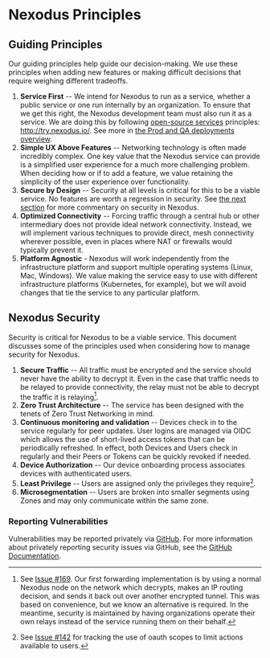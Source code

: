 # Nexodus Principles

## Guiding Principles

Our guiding principles help guide our decision-making. We use these principles when adding new features or making difficult decisions that require weighing different tradeoffs.

1. **Service First** -- We intend for Nexodus to run as a service, whether a public service or one run internally by an organization. To ensure that we get this right, the Nexodus development team must also run it as a service. We are doing this by following [open-source services](https://www.operate-first.cloud/community/open-source-services.html) principles: <http://try.nexodus.io/>. See more in [the Prod and QA deployments overview](../deployment/deployment.md).
2. **Simple UX Above Features** -- Networking technology is often made incredibly complex. One key value that the Nexodus service can provide is a simplified user experience for a much more challenging problem. When deciding how or if to add a feature, we value retaining the simplicity of the user experience over functionality.
3. **Secure by Design** -- Security at all levels is critical for this to be a viable service. No features are worth a regression in security. See [the next section](#nexodus-security) for more commentary on security in Nexodus.
4. **Optimized Connectivity** -- Forcing traffic through a central hub or other intermediary does not provide ideal network connectivity. Instead, we will implement various techniques to provide direct, mesh connectivity wherever possible, even in places where NAT or firewalls would typically prevent it.
5. **Platform Agnostic** - Nexodus will work independently from the infrastructure platform and support multiple operating systems (Linux, Mac, Windows). We value making the service easy to use with different infrastructure platforms (Kubernetes, for example), but we will avoid changes that tie the service to any particular platform.

## Nexodus Security

Security is critical for Nexodus to be a viable service. This document discusses some of the principles used when considering how to manage security for Nexodus.

1. **Secure Traffic** -- All traffic must be encrypted and the service should never have the ability to decrypt it. Even in the case that traffic needs to be relayed to provide connectivity, the relay must not be able to decrypt the traffic it is relaying[^1].
2. **Zero Trust Architecture** -- The service has been designed with the tenets of Zero Trust Networking in mind.
3. **Continuous monitoring and validation** -- Devices check in to the service regularly for peer updates. User logins are managed via OIDC which allows the use of short-lived access tokens that can be periodically refreshed. In effect, both Devices and Users check in regularly and their Peers or Tokens can be quickly revoked if needed.
4. **Device Authorization** -- Our device onboarding process associates devices with authenticated users.
5. **Least Privilege** -- Users are assigned only the privileges they require[^2].
6. **Microsegmentation** -- Users are broken into smaller segments using Zones and may only communicate within the same zone.

[^1]: See [Issue #169](https://github.com/nexodus-io/nexodus/issues/169). Our first forwarding implementation is by using a normal Nexodus node on the network which decrypts, makes an IP routing decision, and sends it back out over another encrypted tunnel. This was based on convenience, but we know an alternative is required. In the meantime, security is maintained by having organizations operate their own relays instead of the service running them on their behalf.  
[^2]: See [Issue #142](https://github.com/nexodus-io/nexodus/issues/142) for tracking the use of oauth scopes to limit actions available to users.

### Reporting Vulnerabilities

Vulnerabilities may be reported privately via [GitHub](https://github.com/nexodus-io/nexodus/security/advisories). For more information about privately reporting security issues via GitHub, see the [GitHub Documentation](https://docs.github.com/en/code-security/security-advisories/guidance-on-reporting-and-writing/privately-reporting-a-security-vulnerability).
